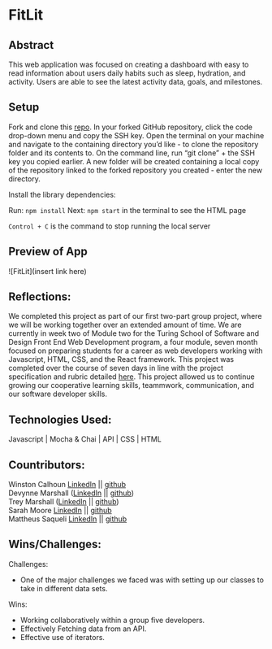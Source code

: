 # FitLit

## Abstract
This web application was focused on creating a dashboard with easy to read information about users daily habits such as sleep, hydration, and activity. Users are able to see the latest activity data, goals, and milestones.

## Setup
Fork and clone this [repo](https://github.com/tdmburr/fitlit).
In your forked GitHub repository, click the code drop-down menu and copy the SSH key.
Open the terminal on your machine and navigate to the containing directory you’d like - to clone the repository folder and its contents to. On the command line, run “git clone” + the SSH key you copied earlier. A new folder will be created containing a local copy of the repository linked to the forked repository you created - enter the new directory.

Install the library dependencies:

Run: ```npm install```
Next: ```npm start``` in the terminal to see the HTML page

```Control + C``` is the command to stop running the local server

## Preview of App
![FitLit](insert link here)

## Reflections: 
We completed this project as part of our first two-part group project, where we will be working together over an extended amount of time. We are currently in week two of Module two for the Turing School of Software and Design Front End Web Development program, a four module, seven month focused on preparing students for a career as web developers working with Javascript, HTML, CSS, and the React framework. This project was completed over the course of seven days in line with the project specification and rubric detailed [here](https://frontend.turing.edu/projects/module-2/fitlit-part-one-agile.html). This project allowed us to continue growing our cooperative learning skills, teammwork, communication, and our software developer skills. 

## Technologies Used:
Javascript | Mocha & Chai | API | CSS | HTML

## Countributors:
Winston Calhoun [LinkedIn](https://www.linkedin.com/in/winston-calhoun-9841bb256/) || [github](https://github.com/WinstonCalhoun)  
Devynne Marshall ([LinkedIn](https://www.linkedin.com/in/devynnemarshall/) || [github](https://github.com/Devynnem))  
Trey Marshall ([LinkedIn](https://www.linkedin.com/in/trey-marshall-32ab01260/) || [github](https://github.com/tdmburr))  
Sarah Moore [LinkedIn](https://www.linkedin.com/in/sarah-moore-a35196127/) || [github](https://github.com/sarahcatherine311)  
Mattheus Saqueli [LinkedIn](https://www.linkedin.com/in/mattheus-saqueli-409813250/) || [github](https://github.com/mattsaqueli)  

## Wins/Challenges:
Challenges: 
- One of the major challenges we faced was with setting up our classes to take in different data sets.

Wins: 
 - Working collaboratively within a group five developers.
 - Effectively Fetching data from an API.
 - Effective use of iterators. 